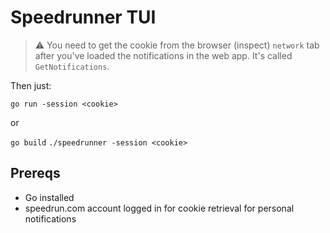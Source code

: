 # Speedrunner TUI

> :warning: You need to get the cookie from the browser (inspect) `network` tab after you've loaded the notifications in the web app. It's called `GetNotifications`.

Then just:

`go run -session <cookie>`

or 

`go build`
`./speedrunner -session <cookie>`

## Prereqs
- Go installed
- speedrun.com account logged in for cookie retrieval for personal notifications
